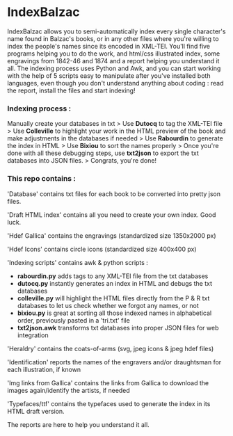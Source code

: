 # IndexBalzac

IndexBalzac allows you to semi-automatically index every single character's name found in Balzac's books, or in any other files where you're willing to index the people's names since its encoded in XML-TEI. You'll find five programs helping you to do the work, and html/css illustrated index, some engravings from 1842-46 and 1874 and a report helping you understand it all.
The indexing process uses Python and Awk, and you can start working with the help of 5 scripts easy to manipulate after you've installed both languages, even though you don't understand anything about coding : read the report, install the files and start indexing!

### Indexing process :
Manually create your databases in txt > Use **Dutocq** to tag the XML-TEI file > Use **Colleville** to highlight your work in the HTML preview of the book and make adjustments in the databases if needed > Use **Rabourdin** to generate the index in HTML > Use **Bixiou** to sort the names properly > Once you're done with all these debugging steps, use **txt2json** to export the txt databases into JSON files. > Congrats, you're done!

### This repo contains :

'Database' contains txt files for each book to be converted into pretty json files.

'Draft HTML index' contains all you need to create your own index. Good luck.

'Hdef Gallica' contains the engravings (standardized size 1350x2000 px)

'Hdef Icons' contains circle icons (standardized size 400x400 px)

'Indexing scripts' contains awk & python scripts :

- **rabourdin.py** adds <persName> tags to any XML-TEI file from the txt databases
- **dutocq.py** instantly generates an index in HTML and debugs the txt databases
- **colleville.py** will highlight the HTML files directly from the P & R txt databases to let us check whether we forgot any names, or not
- **bixiou.py** is great at sorting all those indexed names in alphabetical order, previously pasted in a 'tri.txt' file
- **txt2json.awk** transforms txt databases into proper JSON files for web integration
  
 'Heraldry' contains the coats-of-arms (svg, jpeg icons & jpeg hdef files)

'Identification' reports the names of the engravers and/or draughtsman for each illustration, if known

'Img links from Gallica' contains the links from Gallica to download the images again/identify the artists, if needed

'Typefaces/ttf' contains the typefaces used to generate the index in its HTML draft version.

The reports are here to help you understand it all.
